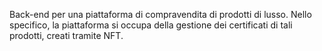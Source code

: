 Back-end per una piattaforma di compravendita di prodotti di lusso. Nello specifico, la piattaforma si occupa della gestione dei certificati di tali prodotti, creati tramite NFT.
